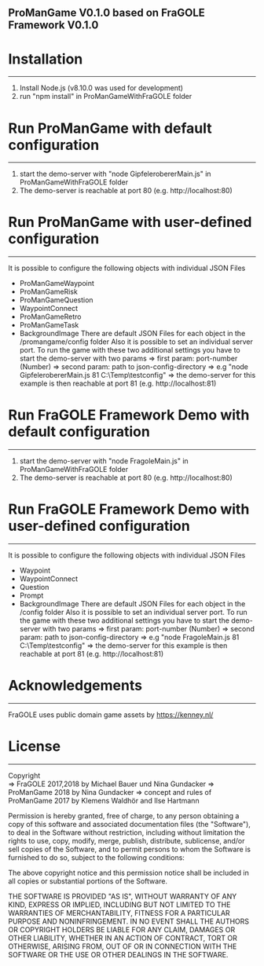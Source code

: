 ## ProManGame V0.1.0 based on FraGOLE Framework V0.1.0

# Installation
--------------
1. Install Node.js (v8.10.0 was used for development)
2. run "npm install" in ProManGameWithFraGOLE folder

# Run ProManGame with default configuration
-------------------------------------
1. start the demo-server with "node GipfelerobererMain.js" in ProManGameWithFraGOLE folder
2. The demo-server is reachable at port 80 (e.g. http://localhost:80)

# Run ProManGame with user-defined configuration
------------------------------------------
It is possible to configure the following objects with individual JSON Files
- ProManGameWaypoint
- ProManGameRisk
- ProManGameQuestion
- WaypointConnect
- ProManGameRetro
- ProManGameTask
- BackgroundImage
There are default JSON Files for each object in the /promangame/config folder
Also it is possible to set an individual server port.
To run the game with these two additional settings you have to start the demo-server with two params
=> first param: port-number (Number)
=> second param: path to json-config-directory
=> e.g "node GipfelerobererMain.js 81 C:\Temp\testconfig"
=> the demo-server for this example is then reachable at port 81 (e.g. http://localhost:81)

# Run FraGOLE Framework Demo with default configuration
-------------------------------------
1. start the demo-server with "node FragoleMain.js" in ProManGameWithFraGOLE folder
2. The demo-server is reachable at port 80 (e.g. http://localhost:80)

# Run FraGOLE Framework Demo with user-defined configuration
------------------------------------------
It is possible to configure the following objects with individual JSON Files
- Waypoint
- WaypointConnect
- Question
- Prompt
- BackgroundImage
There are default JSON Files for each object in the /config folder
Also it is possible to set an individual server port.
To run the game with these two additional settings you have to start the demo-server with two params
=> first param: port-number (Number)
=> second param: path to json-config-directory
=> e.g "node FragoleMain.js 81 C:\Temp\testconfig"
=> the demo-server for this example is then reachable at port 81 (e.g. http://localhost:81)

# Acknowledgements
------------------
FraGOLE uses public domain game assets by https://kenney.nl/

# License
---------
Copyright   
=> FraGOLE    2017,2018 by Michael Bauer und Nina Gundacker
=> ProManGame 2018 by Nina Gundacker
=> concept and rules of ProManGame 2017 by Klemens Waldhör and Ilse Hartmann

Permission is hereby granted, free of charge, to any person obtaining a copy of this software and associated documentation files (the "Software"), to deal in the Software without restriction, including without limitation the rights to use, copy, modify, merge, publish, distribute, sublicense, and/or sell copies of the Software, and to permit persons to whom the Software is furnished to do so, subject to the following conditions:

The above copyright notice and this permission notice shall be included in all copies or substantial portions of the Software.

THE SOFTWARE IS PROVIDED "AS IS", WITHOUT WARRANTY OF ANY KIND, EXPRESS OR IMPLIED, INCLUDING BUT NOT LIMITED TO THE WARRANTIES OF MERCHANTABILITY, FITNESS FOR A PARTICULAR PURPOSE AND NONINFRINGEMENT. IN NO EVENT SHALL THE AUTHORS OR COPYRIGHT HOLDERS BE LIABLE FOR ANY CLAIM, DAMAGES OR OTHER LIABILITY, WHETHER IN AN ACTION OF CONTRACT, TORT OR OTHERWISE, ARISING FROM, OUT OF OR IN CONNECTION WITH THE SOFTWARE OR THE USE OR OTHER DEALINGS IN THE SOFTWARE.
